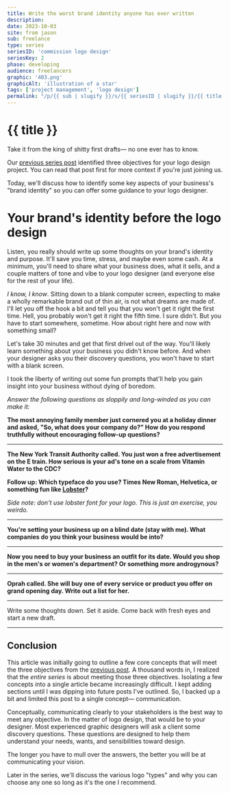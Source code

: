 ```yaml
---
title: Write the worst brand identity anyone has ever written
description: 
date: 2023-10-03
site: from jason
sub: freelance
type: series
seriesID: 'commission logo design'
seriesKey: 2
phase: developing
audience: freelancers
graphic: '403.png'
graphicAlt: 'illustration of a star'
tags: ['project management', 'logo design']
permalink: "/p/{{ sub | slugify }}/s/{{ seriesID | slugify }}/{{ title | slugify }}.html"
---
```

# {{ title }}

Take it from the king of shitty first drafts— no one ever has to know.

Our [previous series post](/freelance/three-objectives-for-your-logo-design/) identified three objectives for your logo design project. You can read that post first for more context if you're just joining us. 

Today, we'll discuss how to identify some key aspects of your business's "brand identity" so you can offer some guidance to your logo designer.



# Your brand's identity before the logo design

Listen, you really should write up some thoughts on your brand's identity and purpose. It'll save you time, stress, and maybe even some cash. At a minimum, you'll need to share what your business does, what it sells, and a couple matters of tone and vibe to your logo designer (and everyone else for the rest of your life).

*I know, I know*. Sitting down to a blank computer screen, expecting to make a wholly remarkable brand out of thin air, is not what dreams are made of. I'll let you off the hook a bit and tell you that you won't get it right the first time. Hell, you probably won't get it right the fifth time. I sure didn't. But you have to start somewhere, sometime. How about right here and now with something small?



Let's take 30 minutes and get that first drivel out of the way. You'll likely learn something about your business you didn't know before. And when your designer asks you their discovery questions, you won't have to start with a blank screen. 

I took the liberty of writing out some fun prompts that'll help you gain insight into your business without dying of boredom. 

*Answer the following questions as sloppily and long-winded as you can make it:*

**The most annoying family member just cornered you at a holiday dinner and asked, "So, what does your company do?" How do you respond truthfully without encouraging follow-up questions?**


---

**The New York Transit Authority called. You just won a free advertisement on the E train. How serious is your ad's tone on a scale from Vitamin Water to the CDC?**

**Follow up: Which typeface do you use? Times New Roman, Helvetica, or something fun like [Lobster](https://fonts.google.com/specimen/Lobster)?**

*Side note: don't use lobster font for your logo. This is just an exercise, you weirdo.*

---

**You're setting your business up on a blind date (stay with me). What companies do you think your business would be into?**


---

**Now you need to buy your business an outfit for its date. Would you shop in the men's or women's department? Or something more androgynous?**


---

**Oprah called. She will buy one of every service or product you offer on grand opening day. Write out a list for her.**


---

Write some thoughts down. Set it aside. Come back with fresh eyes and start a new draft. 

---

## Conclusion

This article was initially going to outline a few core concepts that will meet the three objectives from the [previous post](/freelance/meet-these-three-objectives-for-a-great-freelance-logo-design). A thousand words in, I realized that the *entire series* is about meeting those three objectives. Isolating a few concepts into a single article became increasingly difficult. I kept adding sections until I was dipping into future posts I've outlined. So, I backed up a bit and limited this post to a single concept— communication.  

Conceptually, communicating clearly to your stakeholders is the best way to meet any objective. In the matter of logo design, that would be to your designer. Most experienced graphic designers will ask a client some discovery questions. These questions are designed to help them understand your needs, wants, and sensibilities toward design. 

The longer you have to mull over the answers, the better you will be at communicating your vision.

Later in the series, we'll discuss the various logo "types" and why you can choose any one so long as it's the one I recommend. 